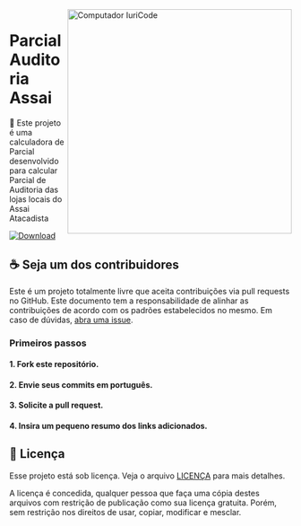 
<img src="https://raw.githubusercontent.com/MicaelliMedeiros/micaellimedeiros/master/image/computer-illustration.png" min-width="400px" max-width="400px" width="400px" align="right" alt="Computador IuriCode">

# Parcial Auditoria Assai

🚀 Este projeto é uma calculadora de Parcial desenvolvido para calcular Parcial de Auditoria das lojas locais do Assai Atacadista

[![Download](https://img.shields.io/badge/Download%20-%23323330.svg?&style=for-the-badge&logo=perfil&logoColor=black&color=F745B5)](https://github.com/Igor-pf/Parcial-Assai/raw/main/Instalador%20Parcial%20Auditoria.exe)


## ☕ Seja um dos contribuidores


Este é um projeto totalmente livre que aceita contribuições via pull requests no GitHub. Este documento tem a responsabilidade de alinhar as contribuições de acordo com os padrões estabelecidos no mesmo. Em caso de dúvidas, [abra uma issue](https://github.com/Igor-pf/Parcial-Assai/issues/new).

### Primeiros passos
#### 1. Fork este repositório.
#### 2. Envie seus commits em português.
#### 3. Solicite a pull request.
#### 4. Insira um pequeno resumo dos links adicionados.




## 🍜 Licença

Esse projeto está sob licença. Veja o arquivo [LICENÇA](https://github.com/Igor-pf/Parcial-Assai/blob/main/LICENSE) para mais detalhes.

A licença é concedida, qualquer pessoa que faça uma cópia destes arquivos com restrição de publicação como sua licença gratuita. Porém, sem restrição nos direitos de usar, copiar, modificar e mesclar.
